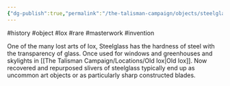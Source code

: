 ```yaml
---
{"dg-publish":true,"permalink":"/the-talisman-campaign/objects/steelglass/"}
---
```


#history #object #Iox #rare #masterwork #invention

One of the many lost arts of Iox, Steelglass has the hardness of steel with the transparency of glass. Once used for windows and greenhouses and skylights in [[The Talisman Campaign/Locations/Old Iox\|Old Iox]]. Now recovered and repurposed slivers of steelglass typically end up as uncommon art objects or as particularly sharp constructed blades.